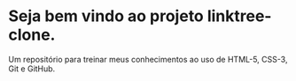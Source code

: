 # Seja bem vindo ao projeto linktree-clone.
Um repositório para treinar meus conhecimentos ao uso de HTML-5, CSS-3, Git e GitHub.
